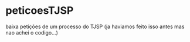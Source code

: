 # peticoesTJSP
baixa petições de um processo do TJSP (ja haviamos feito isso antes mas nao achei o codigo...)
